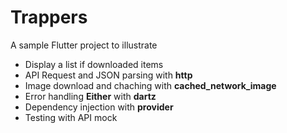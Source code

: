 # Trappers
A sample Flutter project to illustrate
- Display a list if downloaded items
- API Request and JSON parsing with **http**
- Image download and chaching with **cached_network_image**
- Error handling **Either** with **dartz**
- Dependency injection with **provider**
- Testing with API mock
